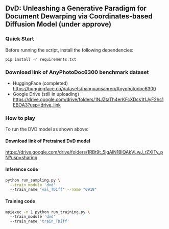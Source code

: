 ## DvD: Unleashing a Generative Paradigm for Document Dewarping via Coordinates-based Diffusion Model (under approve) 


### Quick Start
Before running the script, install the following dependencies:

```shell
pip install -r requirements.txt
```

### Download link of AnyPhotoDoc6300 benchmark dataset 
* HuggingFace (completed)
https://huggingface.co/datasets/hanquansanren/Anyphotodoc6300
* Google Drive (still in uploading)
https://drive.google.com/drive/folders/1NJZtaTh4erKFcXDcs1t1JyF2hc1EBOA3?usp=drive_link


### How to play
To run the DVD model as shown above:

#### Download link of Pretrained DvD model 
https://drive.google.com/drive/folders/1RBt9t_5igAlN1BlQAkVLwJ_rZXITy_pN?usp=sharing


#### Inference code
```bash
python run_sampling.py \
  --train_module 'dvd' 
  --train_name 'val_TDiff' --name "0918"
```

#### Training code
```bash
mpiexec -n 1 python run_training.py \  
  --train_module 'dvd' 
  --train_name 'train_TDiff' 
```

